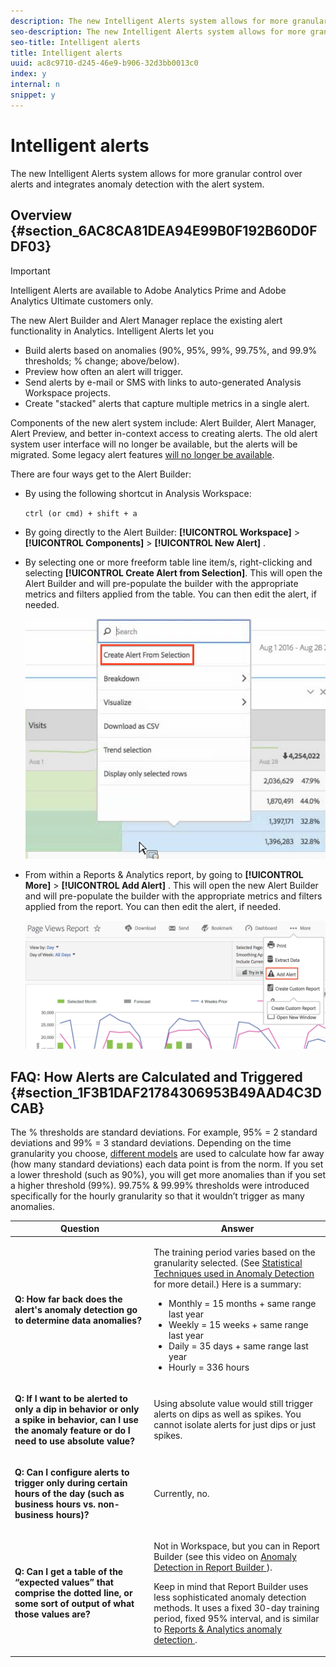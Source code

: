 ```yaml
---
description: The new Intelligent Alerts system allows for more granular control over alerts and integrates anomaly detection with the alert system.
seo-description: The new Intelligent Alerts system allows for more granular control over alerts and integrates anomaly detection with the alert system.
seo-title: Intelligent alerts
title: Intelligent alerts
uuid: ac8c9710-d245-46e9-b906-32d3bb0013c0
index: y
internal: n
snippet: y
---
```


# Intelligent alerts

The new Intelligent Alerts system allows for more granular control over alerts and integrates anomaly detection with the alert system.

## Overview {#section_6AC8CA81DEA94E99B0F192B60D0FDF03}

>[!IMPORTANT]
>
>Intelligent Alerts are available to Adobe Analytics Prime and Adobe Analytics Ultimate customers only.

The new Alert Builder and Alert Manager replace the existing alert functionality in Analytics. Intelligent Alerts let you

* Build alerts based on anomalies (90%, 95%, 99%, 99.75%, and 99.9% thresholds; % change; above/below). 
* Preview how often an alert will trigger. 
* Send alerts by e-mail or SMS with links to auto-generated Analysis Workspace projects. 
* Create "stacked" alerts that capture multiple metrics in a single alert.

Components of the new alert system include: Alert Builder, Alert Manager, Alert Preview, and better in-context access to creating alerts. The old alert system user interface will no longer be available, but the alerts will be migrated. Some legacy alert features [will no longer be available](https://marketing.adobe.com/resources/help/en_US/sc/user/deprecated_alerts.html).

There are four ways get to the Alert Builder:

* By using the following shortcut in Analysis Workspace:

  `ctrl (or cmd) + shift + a` 
* By going directly to the Alert Builder:  **[!UICONTROL Workspace]** > **[!UICONTROL Components]** > **[!UICONTROL New Alert]** . 
* By selecting one or more freeform table line item/s, right-clicking and selecting **[!UICONTROL Create Alert from Selection]**. This will open the Alert Builder and will pre-populate the builder with the appropriate metrics and filters applied from the table. You can then edit the alert, if needed.

  ![](assets/create-alert-from-selection.png)

* From within a Reports & Analytics report, by going to  **[!UICONTROL More]** > **[!UICONTROL Add Alert]** . This will open the new Alert Builder and will pre-populate the builder with the appropriate metrics and filters applied from the report. You can then edit the alert, if needed.

  ![](assets/add-alert.png)

## FAQ: How Alerts are Calculated and Triggered {#section_1F3B1DAF21784306953B49AAD4C3DCAB}

The % thresholds are standard deviations. For example, 95% = 2 standard deviations and 99% = 3 standard deviations. Depending on the time granularity you choose, [different models](/help/analyze/analysis-workspace/virtual-analyst/c-anomaly-detection/statistics-anomaly-detection.md) are used to calculate how far away (how many standard deviations) each data point is from the norm. If you set a lower threshold (such as 90%), you will get more anomalies than if you set a higher threshold (99%). 99.75% & 99.99% thresholds were introduced specifically for the hourly granularity so that it wouldn’t trigger as many anomalies. 

<table id="table_B3AA85E1DE3543DCA34966A52E3CE4AB"> 
 <thead> 
  <tr> 
   <th colname="col1" class="entry"> Question </th> 
   <th colname="col2" class="entry"> Answer </th> 
  </tr> 
 </thead>
 <tbody> 
  <tr> 
   <td colname="col1"> <p><b>Q: How far back does the alert's anomaly detection go to determine data anomalies?</b> </p> </td> 
   <td colname="col2"> <p>The training period varies based on the granularity selected. (See <a href="statistics_anomaly_detection.md#concept_0705DC91F0F44951AC2226EC846E824C" format="dita" scope="local"> Statistical Techniques used in Anomaly Detection </a> for more detail.) Here is a summary: </p> 
    <ul id="ul_4F8C2A41F06C498DBF5E7AE5DE803773"> 
     <li id="li_E246091A3F1E484C8444AF4052FCA784">Monthly = 15 months + same range last year </li> 
     <li id="li_CC014FB38AE1492B9647E990C29BFB3C">Weekly = 15 weeks + same range last year </li> 
     <li id="li_2517EE2097534324BE9C1B54CD181A62">Daily = 35 days + same range last year </li> 
     <li id="li_710BC8B009354542AA4962A59A646099">Hourly = 336 hours </li> 
    </ul> </td> 
  </tr> 
  <tr> 
   <td colname="col1"> <p><b>Q: If I want to be alerted to only a dip in behavior or only a spike in behavior, can I use the anomaly feature or do I need to use absolute value?</b> </p> </td> 
   <td colname="col2"> <p>Using absolute value would still trigger alerts on dips as well as spikes. You cannot isolate alerts for just dips or just spikes. </p> </td> 
  </tr> 
  <tr> 
   <td colname="col1"> <p><b>Q: Can I configure alerts to trigger only during certain hours of the day (such as business hours vs. non-business hours)? </b> </p> </td> 
   <td colname="col2"> <p>Currently, no. </p> </td> 
  </tr> 
  <tr> 
   <td colname="col1"> <p><b>Q: Can I get a table of the “expected values” that comprise the dotted line, or some sort of output of what those values are? </b> </p> </td> 
   <td colname="col2"> <p>Not in Workspace, but you can in Report Builder (see this video on <a href="https://www.youtube.com/watch?v=-a-8W6GQZnU" format="https" scope="external"> Anomaly Detection in Report Builder </a>). </p> <p>Keep in mind that Report Builder uses less sophisticated anomaly detection methods. It uses a fixed 30-day training period, fixed 95% interval, and is similar to <a href="https://marketing.adobe.com/resources/help/en_US/reference/anomaly.html" format="html" scope="external"> Reports &amp; Analytics anomaly detection </a>. </p> </td> 
  </tr> 
 </tbody> 
</table>

